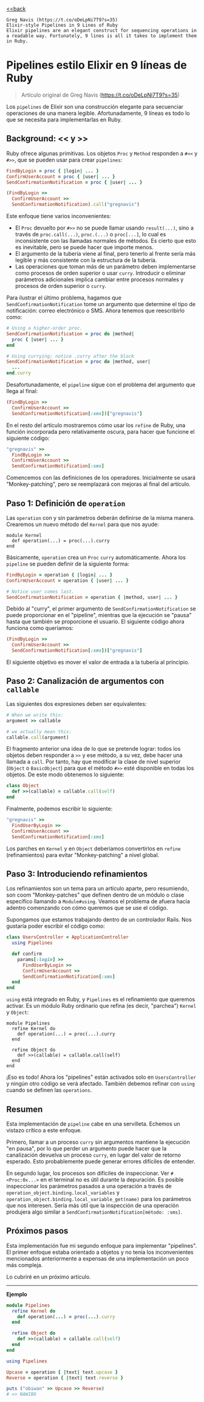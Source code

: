 [<<back](../README.md)

```
Greg Navis (https://t.co/oDeLpNi7T9?s=35)
Elixir-style Pipelines in 9 Lines of Ruby
Elixir pipelines are an elegant construct for sequencing operations in a readable way. Fortunately, 9 lines is all it takes to implement them in Ruby.
```

# Pipelines estilo Elixir en 9 líneas de Ruby

> Artículo original de Greg Navis (https://t.co/oDeLpNi7T9?s=35)

Los `pipelines` de Elixir son una construcción elegante para secuenciar operaciones de una manera legible. Afortunadamente, 9 líneas es todo lo que se necesita para implementarlas en Ruby.

## Background: << y >>

Ruby ofrece algunas primitivas. Los objetos `Proc` y `Method` responden a `#<<` y `#>>`, que se pueden usar para crear `pipelines`:

```ruby
FindByLogin = proc { |login| ... }
ConfirmUserAccount = proc { |user| ... }
SendConfirmationNotification = proc { |user| ... }

(FindByLogin >>
  ConfirmUserAccount >>
  SendConfirmationNotification).call("gregnavis")
```

Este enfoque tiene varios inconvenientes:

* El `Proc` devuelto por `#>>` no se puede llamar usando `result(...)`, sino a través de `proc.call(...)`, `proc.(...)` o `proc[...]`, lo cual es inconsistente con las llamadas normales de métodos. Es cierto que esto es inevitable, pero se puede hacer que importe menos.
* El argumento de la tubería viene al final, pero tenerlo al frente sería más legible y más consistente con la estructura de la tubería.
* Las operaciones que toman más de un parámetro deben implementarse como procesos de orden superior o usar `curry`. Introducir o eliminar parámetros adicionales implica cambiar entre procesos normales y procesos de orden superior o `curry`.

Para ilustrar el último problema, hagamos que `SendConfirmationNotification` tome un argumento que determine el tipo de notificación: correo electrónico o SMS. Ahora tenemos que reescribirlo como:

```ruby
# Using a higher-order proc.
SendConfirmationNotification = proc do |method|
  proc { |user| ... }
end

# Using currying; notice .curry after the block
SendConfirmationNotification = proc do |method, user|
  ...
end.curry
```

Desafortunadamente, el `pipeline` sigue con el problema del argumento que llega al final:

```ruby
(FindByLogin >>
  ConfirmUserAccount >>
  SendConfirmationNotification[:sms])["gregnavis"]
```

En el resto del artículo mostraremos cómo usar los `refine` de Ruby, una función incorporada pero relativamente oscura, para hacer que funcione el siguiente código:

```ruby
"gregnavis" >>
  FindByLogin >>
  ConfirmUserAccount >>
  SendConfirmationNotification[:sms]
```

Comencemos con las definiciones de los operadores. Inicialmente se usará "Monkey-patching", pero se reemplazará con mejoras al final del artículo.

## Paso 1: Definición de `operation`

Las `operation` con y sin parámetros deberán definirse de la misma manera. Crearemos un nuevo método del `Kernel` para que nos ayude:

```
module Kernel
  def operation(...) = proc(...).curry
end
```

Básicamente, `operation` crea un `Proc` `curry` automáticamente. Ahora los `pipeline` se pueden definir de la siguiente forma:

```ruby
FindByLogin = operation { |login| ... }
ConfirmUserAccount = operation { |user| ... }

# Notice user comes last.
SendConfirmationNotification = operation { |method, user| ... }
```

Debido al "curry", el primer argumento de `SendConfirmationNotification` se puede proporcionar en el "pipeline", mientras que la ejecución se "pausa" hasta que también se proporcione el usuario. El siguiente código ahora funciona como queríamos:

```ruby
(FindByLogin >>
  ConfirmUserAccount >>
  SendConfirmationNotification[:sms])["gregnavis"]
```

El siguiente objetivo es mover el valor de entrada a la tubería al principio.

## Paso 2: Canalización de argumentos con `callable`

Las siguientes dos expresiones deben ser equivalentes:

```ruby
# When we write this:
argument >> callable

# we actually mean this:
callable.call(argument)
```

El fragmento anterior una idea de lo que se pretende lograr: todos los objetos deben responder a `>>` y ese método, a su vez, debe hacer una llamada a `call`. Por tanto, hay que modificar la clase de nivel superior (`Object` o `BasicObject`) para que el método `#>>` esté disponible en todas los objetos. De este modo obtenemos lo siguiente:

```Ruby
class Object
  def >>(callable) = callable.call(self)
end
```

Finalmente, podemos escribir lo siguiente:

```ruby
"gregnavis" >>
  FindUserByLogin >>
  ConfirmUserAccount >>
  SendConfirmationNotification[:sms]
```

Los parches en `Kernel` y en `Object` deberíamos convertirlos en `refine` (refinamientos) para evitar "Monkey-patching" a nivel global.

## Paso 3: Introduciendo refinamientos

Los refinamientos son un tema para un artículo aparte, pero resumiendo, son coom "Monkey-patches" que definen dentro de un módulo o clase específico llamando a `Module#using`. Veamos el problema de afuera hacia adentro comenzando con cómo queremos que se use el código.

Supongamos que estamos trabajando dentro de un controlador Rails. Nos gustaría poder escribir el código como:

```ruby
class UsersController < ApplicationController
  using Pipelines

  def confirm
    params[:login] >>
      FindUserByLogin >>
      ConfirmUserAccount >>
      SendConfirmationNotification[:sms]
  end
end
```

`using` está integrado en Ruby, y `Pipelines` es el refinamiento que queremos activar. Es un módulo Ruby ordinario que refina (es decir, "parchea") `Kernel` y `Object`:

```
module Pipelines
  refine Kernel do
    def operation(...) = proc(...).curry
  end

  refine Object do
    def >>(callable) = callable.call(self)
  end
end
```

¡Eso es todo! Ahora los "pipelines" están activados solo en `UsersController` y ningún otro código se verá afectado. También debemos refinar con `using` cuando se definen las `operations`.

## Resumen

Esta implementación de `pipeline` cabe en una servilleta. Echemos un vistazo crítico a este enfoque.

Primero, llamar a un proceso `curry` sin argumentos mantiene la ejecución "en pausa", por lo que perder un argumento puede hacer que la canalización devuelva un proceso `curry`, en lugar del valor de retorno esperado. Esto probablemente puede generar errores difíciles de entender.

En segundo lugar, los procesos son difíciles de inspeccionar. Ver `#<Proc:0x...>` en el terminal no es útil durante la depuración. Es posible inspeccionar los parámetros pasados a una operación a través de `operation_object.binding.local_variables` y `operation_object.binding.local_variable_get(name)` para los parámetros que nos interesen. Sería más útil que la inspección de una operación produjera algo similar a `SendConfirmationNotification[método: :sms]`.

## Próximos pasos

Esta implementación fue mi segundo enfoque para implementar "pipelines". El primer enfoque estaba orientado a objetos y no tenía los inconvenientes mencionados anteriormente a expensas de una implementación un poco más compleja.

Lo cubriré en un próximo artículo.

----

**Ejemplo**

```ruby
module Pipelines
  refine Kernel do
    def operation(...) = proc(...).curry
  end

  refine Object do
    def >>(callable) = callable.call(self)
  end
end

using Pipelines

Upcase = operation { |text| text.upcase }
Reverse = operation { |text| text.reverse }

puts ("obiwan" >> Upcase >> Reverse)
# => NAWIBO
```
